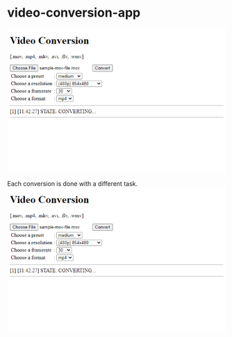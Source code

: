 # video-conversion-app


![Video Conversion](https://github.com/caacuk/video-conversion-app/blob/master/Capture.PNG?raw=true)

Each conversion is done with a different task.
![Video Conversion](https://github.com/caacuk/video-conversion-app/blob/master/Capture.PNG?raw=true)
